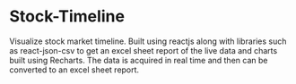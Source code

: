 # Stock-Timeline
Visualize stock market timeline. Built using reactjs along with libraries such as react-json-csv to get an excel sheet report of the live data and charts built using Recharts.
The data is acquired in real time and then can be converted to an excel sheet report.
